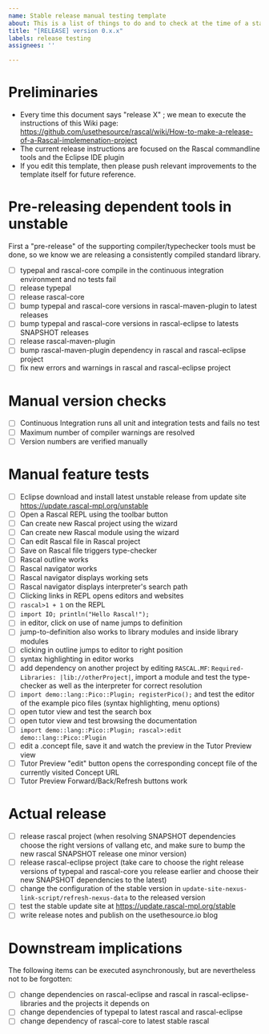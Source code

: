 ```yaml
---
name: Stable release manual testing template
about: This is a list of things to do and to check at the time of a stable release
title: "[RELEASE] version 0.x.x"
labels: release testing
assignees: ''

---
```


# Preliminaries

* Every time this document says "release X" ; we mean to execute the instructions of this Wiki page: https://github.com/usethesource/rascal/wiki/How-to-make-a-release-of-a-Rascal-implemenation-project
* The current release instructions are focused on the Rascal commandline tools and the Eclipse IDE plugin
* If you edit this template, then please push relevant improvements to the template itself for future reference.

# Pre-releasing dependent tools in unstable

First a "pre-release" of the supporting compiler/typechecker tools must be done, so we know we are releasing a consistently compiled standard library.

- [ ] typepal and rascal-core compile in the continuous integration environment and no tests fail
- [ ] release typepal
- [ ] release rascal-core
- [ ] bump typepal and rascal-core versions in rascal-maven-plugin to latest releases
- [ ] bump typepal and rascal-core versions in rascal-eclipse to latests SNAPSHOT releases
- [ ] release rascal-maven-plugin
- [ ] bump rascal-maven-plugin dependency in rascal and rascal-eclipse project
- [ ] fix new errors and warnings in rascal and rascal-eclipse project

# Manual version checks

- [ ] Continuous Integration runs all unit and integration tests and fails no test
- [ ] Maximum number of compiler warnings are resolved
- [ ] Version numbers are verified manually

# Manual feature tests

- [ ] Eclipse download and install latest unstable release from update site https://update.rascal-mpl.org/unstable
- [ ] Open a Rascal REPL using the toolbar button
- [ ] Can create new Rascal project using the wizard
- [ ] Can create new Rascal module using the wizard
- [ ] Can edit Rascal file in Rascal project
- [ ] Save on Rascal file triggers type-checker
- [ ] Rascal outline works
- [ ] Rascal navigator works
- [ ] Rascal navigator displays working sets
- [ ] Rascal navigator displays interpreter's search path
- [ ] Clicking links in REPL opens editors and websites
- [ ] `rascal>1 + 1` on the REPL
- [ ] `import IO; println("Hello Rascal!");`
- [ ] in editor, click on use of name jumps to definition
- [ ] jump-to-definition also works to library modules and inside library modules
- [ ] clicking in outline jumps to editor to right position
- [ ] syntax highlighting in editor works
- [ ] add dependency on another project by editing `RASCAL.MF`: `Required-Libraries: |lib://otherProject|`, import a module and test the type-checker as well as the interpreter for correct resolution
- [ ] `import demo::lang::Pico::Plugin; registerPico();` and test the editor of the example pico files (syntax highlighting, menu options)
- [ ] open tutor view and test the search box
- [ ] open tutor view and test browsing the documentation
- [ ] `import demo::lang::Pico::Plugin; rascal>:edit  demo::lang::Pico::Plugin`
- [ ] edit a .concept file, save it and watch the preview in the Tutor Preview view
- [ ] Tutor Preview "edit" button opens the corresponding concept file of the currently visited Concept URL
- [ ] Tutor Preview Forward/Back/Refresh buttons work

# Actual release

- [ ] release rascal project (when resolving SNAPSHOT dependencies choose the right versions of vallang etc, and make sure to bump the new rascal SNAPSHOT release one minor version)
- [ ] release rascal-eclipse project (take care to choose the right release versions of typepal and rascal-core you release earlier and choose their new SNAPSHOT dependencies to the latest)
- [ ] change the configuration of the stable version in `update-site-nexus-link-script/refresh-nexus-data` to the released version
- [ ] test the stable update site at https://update.rascal-mpl.org/stable
- [ ] write release notes and publish on the usethesource.io blog

# Downstream implications

The following items can be executed asynchronously, but are nevertheless not to be forgotten:

- [ ] change dependencies on rascal-eclipse and rascal in rascal-eclipse-libraries and the projects it depends on
- [ ] change dependencies of typepal to latest rascal and rascal-eclipse
- [ ] change dependency of rascal-core to latest stable rascal
